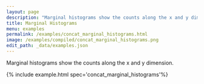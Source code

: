 ```yaml
---
layout: page
description: "Marginal histograms show the counts along the x and y dimension."
title: Marginal Histograms
menu: examples
permalink: /examples/concat_marginal_histograms.html
image: /examples/compiled/concat_marginal_histograms.png
edit_path: _data/examples.json
---
```


Marginal histograms show the counts along the x and y dimension.

{% include example.html spec='concat_marginal_histograms'%}
